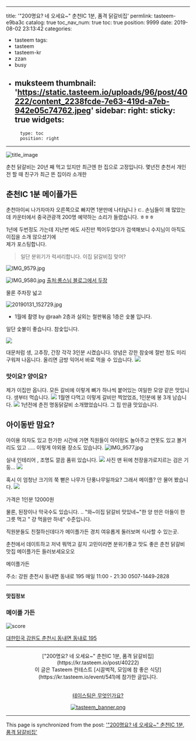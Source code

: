 
---
title: '"200명요?  네 오세요~" 춘천IC 1분, 품격 닭갈비집'
permlink: tasteem-e9ba3c
catalog: true
toc_nav_num: true
toc: true
position: 9999
date: 2019-08-02 23:13:42
categories:
- tasteem
tags:
- tasteem
- tasteem-kr
- zzan
- busy
- muksteem
thumbnail: 'https://static.tasteem.io/uploads/96/post/40222/content_2238fcde-7e63-419d-a7eb-942e05c74762.jpeg'
sidebar:
    right:
        sticky: true
widgets:
    -
        type: toc
        position: right
---


![title_image](https://static.tasteem.io/uploads/96/post/40222/content_2238fcde-7e63-419d-a7eb-942e05c74762.jpeg)
<br/>

춘천 닭갈비는 20년 째 먹고 있지만 최근엔 한 집으로 고정입니다. 
몇년전 춘천서 개인전 할 때 친구가 최근 뜬 집이라 소개한 
## 춘천IC 1분 메이플가든
춘천아이씨 나가자마자 오른쪽으로 빠지면 1분만에 나타납니ㅏㄷ. 
손님들이 꽤 많았는데 카운터에서 중국관광객 200명 예약하는 소리가 들렸습니다. ㅎㅎㅎ 

1년에 두번정도 가는데 지난번 에도 사진만 찍어두었다가
검색해보니 수지님이 아직도 이집을 소개 않으셨기에  
제가 포스팅합니다. 

> 일단 분위기가 럭셔리합니다. 
> 이집 닭갈비집 맞어? 
> 
![IMG_9579.jpg](https://static.tasteem.io/uploads/image/image/200722/449363e5-c460-45df-9f3b-687c3e5c4476.jpeg)


![IMG_9580.jpg](https://static.tasteem.io/uploads/image/image/200723/449363e5-c460-45df-9f3b-687c3e5c4476.jpeg)
[출처:롱스님 블로그에서 두장](https://m.blog.naver.com/1321sora/221313557844)

물론 주차장 넓고


![20190131_152729.jpg](https://static.tasteem.io/uploads/image/image/200724/449363e5-c460-45df-9f3b-687c3e5c4476.jpeg)

* 1월에 촬영 by @raah
2층과 실외는 철판볶음 1층은 숯불 입니다. 

일단 숯불이 좋습니다. 참숯입니다.

![](https://cdn.steemitimages.com/DQmUk1x8yBd1WxD2xH4YvNZwhqghNJJPYm3HRSCGsEWdNbU/image.png) 

대문처럼 생, 고추장, 간장 각각 3인분 시켰습니다.
양념은 강한 참숯에  절반 정도 미리  구워져 나옵니다. 
올리면 금방 익어서 바로 먹을 수 있습니다. 
![](https://cdn.steemitimages.com/DQmPV18iwNWfd9114EQJ2ZFqFvXvH2y5x6PCjZ712HYumUN/image.png)

### 맛이요? 양이요?
제가 이집만 옵니다.
모든 갈비에 이렇게 뼈가 하나씩 붙어있는 여일한 모양 같은 맛입니다. 
생부터 먹습니다.
![](https://cdn.steemitimages.com/DQmUVvNS5WKp2SQjd8K26mdgbVjGNZBSVezeer7uWYUM2pG/image.png)
1월엔 다먹고 이렇게 갈비만 찍었었죠, 1인분에 봉 3개 남습니다. 
![](https://cdn.steemitimages.com/DQmREAUagerqLRMo53mPrZese9rm1M5aeBoq4Y12XLN3tyF/image.png)
1년전에 춘전 명동닭갈비 소개했었습니다. 그 집 만큼 맛있습니다. 

## 아이동반 맘요?

아이용 의자도 있고 한가한 시간에 가면 직원들이 아이랑도 놀아주고 
연못도 있고 볼거리도 있고 .....
이렇게 야외용 장소도 있습니다.
![IMG_9577.jpg](https://cdn.steemitimages.com/DQmS4yjuoBXYi4m1PW6xXu8R5JcZuFFtCDhkWpTE3i2FJTK/IMG_9577.jpg)

실내 인테리어 , 조명도 깔끔 품위 있습니다.
![](https://cdn.steemitimages.com/DQmZjnY2QtnTMW7NWfy1YWwpWNouj1E5tuL1E2Mny8VU8St/image.png)
사진 맨 뒤에  천장을가로지르는 검은 기둥...
![](https://cdn.steemitimages.com/DQmYCdg57uuwi6KSXHxD5AiwPq75oP4XB6KF2rHYdd2ZxE6/image.png)

혹시 이 엄청난 크기의 쭉 뻗은 나무가 단풍나무일까요? 그래서 메이플?  안 물어 봤습니다.
![](https://cdn.steemitimages.com/DQmRmxJmAHyAFw8jp6rzJAKJD6CMKA1gxaaaaJPBvZ2aCuC/image.png)

가격은 1인분 12000원

물론, 된장이나 막국수도 있습니다. .. "와~이집 닭갈비 맛있네~"한 
양 만은 아들이 한 그릇 먹고 " 걍 먹을만 하네" 수준입니다.


직원분들도 친절하신데다가
메이플가든 경치 여유롭게 둘러보며
식사할 수 있는곳.



춘천에서 데이트하고
저녁 뭐먹고 갈지 고민이라면 분위기좋고 맛도 좋은
춘천 닭갈비 맛집 메이플가든 들러보세요오오

메이플가든

주소:  강원 춘천시 동내면 동내로 195
매일 11:00 - 21:30
0507-1449-2828






---------------------
#### 맛집정보
### 메이플 가든
![score](https://static.tasteem.io/images/steem/2Crowns.png)

[대한민국 강원도 춘천시 동내면 동내로 195](https://kr.tasteem.io/post/40222#map)

-----------------------------------------
<center>["200명요?  네 오세요~" 춘천IC 1분, 품격 닭갈비집](https://kr.tasteem.io/post/40222)
<br/>이 글은 Tasteem 컨테스트
 [시끌벅적, 모임에 참 좋은 식당](https://kr.tasteem.io/event/541)에 참가한 글입니다.

<br/>[테이스팀은 무엇인가요?](https://kr.tasteem.io/about)

[![tasteem_banner.png](https://static.tasteem.io/images/tasteem_banner_v3.png)](https://kr.tasteem.io)</center>

- - -

This page is synchronized from the post: ['"200명요?  네 오세요~" 춘천IC 1분, 품격 닭갈비집'](https://steemit.com/@raah/tasteem-e9ba3c)
